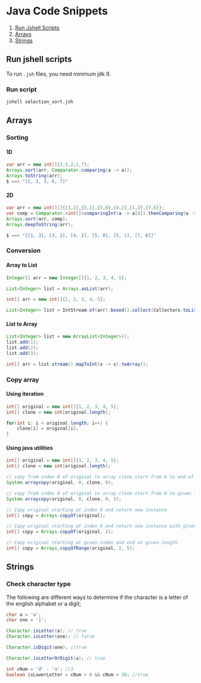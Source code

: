 # Java Code Snippets

1. [Run Jshell Scripts](#run-jshell-scripts)
2. [Arrays](#arrays)
3. [Strings](#strings)

## Run jshell scripts

To run `.jsh` files, you need minimum jdk 9.

### Run script

``` sh
jshell selection_sort.jsh
```
## Arrays

### Sorting

#### 1D

``` java
var arr = new int[]{3,5,2,1,7};
Arrays.sort(arr, Comparator.comparing(a -> a));
Arrays.toString(arr);
$ ==> "[1, 2, 3, 6, 7]"
```

#### 2D

``` java
var arr = new int[][]{{3,2},{5,1},{5,0},{4,2},{1,3},{7,6}};
var comp = Comparator.<int[]>comparingInt(a -> a[0]).thenComparing(a -> a[1]);
Arrays.sort(arr, comp);
Arrays.deepToString(arr);

$ ==> "[[1, 3], [3, 2], [4, 2], [5, 0], [5, 1], [7, 6]]"
```

### Conversion

#### Array to List

``` java
Integer[] arr = new Integer[]{1, 2, 3, 4, 5};

List<Integer> list = Arrays.asList(arr);
```
``` java
int[] arr = new int[]{1, 2, 3, 4, 5};

List<Integer> list = IntStream.of(arr).boxed().collect(Collectors.toList());
```

#### List to Array

``` java
List<Integer> list = new ArrayList<Integer>();
list.add(1);
list.add(2);
list.add(3);

int[] arr = list.stream().mapToInt(x -> x).toArray();
```

### Copy array

#### Using iteration

``` java
int[] original = new int[]{1, 2, 3, 4, 5};
int[] clone = new int[original.length];

for(int i: i < original.length; i++) {
    clone[i] = original[i];
}
```

#### Using java utilities

``` java
int[] original = new int[]{1, 2, 3, 4, 5};
int[] clone = new int[original.length];

// copy from index 0 of original to array clone start from 0 to end of clone
System.arraycopy(original, 0, clone, 0);

// copy from index 0 of original to array clone start from 0 to given length of 2
System.arraycopy(original, 0, clone, 0, 2);

// Copy original starting at index 0 and return new instance
int[] copy = Arrays.copyOf(original);

// Copy original starting at index 0 and return new instance with given length
int[] copy = Arrays.copyOf(original, 2);

// Copy original starting at given index and end at given length
int[] copy = Arrays.copyOfRange(original, 2, 5);
```

## Strings

### Check character type
The following are different ways to determine if the character is a letter of the english alphabet or a digit;

``` java
char a = 'a';
char one = '1';

Character.isLetter(a); // true
Character.isLetter(one); // false

Character.isDigit(one); //true

Character.isLetterOrDigit(a); // true

int cNum = 'd' - 'a'; //3
boolean isLowerLetter = cNum > 0 && cNum < 26; //true
```